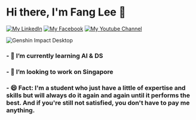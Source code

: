 # Hi there, I'm Fang Lee 👋
<!--
**FangLee2003/fanglee2003** is a ✨ _special_ ✨ repository because its `README.md` (this file) appears on your GitHub profile.
Here are some ideas to get you started:
-->
[![My LinkedIn](https://img.shields.io/badge/LinkedIn-white?style=for-the-badge&logo=linkedin&logoColor=1877f2)](https://www.linkedin.com/in/phamvuthunguyet)
[![My Facebook](https://img.shields.io/badge/Facebook-white?style=for-the-badge&logo=facebook&logoColor=00B2FF)](https://www.facebook.com/Amber.Rum.306)
[![My Youtube Channel](https://img.shields.io/badge/Youtube-white?style=for-the-badge&logo=youtube&logoColor=FF0000)](https://www.linkedin.com/in/phamvuthunguyet)

![Genshin Impact Desktop](https://user-images.githubusercontent.com/75077747/153696602-5d0ee67b-c6ed-451f-a630-111e86596f5c.gif)
### - 🌱 I’m currently learning AI & DS
### - 🔭 I’m looking to work on Singapore
### - 😄 Fact: I'm a student who just have a little of expertise and skills but will always do it again and again until it performs the best. And if you're still not satisfied, you don't have to pay me anything.
